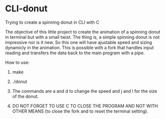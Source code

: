 # CLI-donut
Trying to create a spinning donut in CLI with C

The objective of this little project to create the animation of a spinning donut in terminal but with a small twist.
The thing is, a simple spinning donut is not impressive nor is it new. So this one will have ajustable speed and sizing
dynamicly in the animation. This is possible with a fork that handles input reading and transfers the data back to the main program
with a pipe.



How to use:

1. make

2. ./donut

3. The commands are a and d to change the speed and j and l for the size of the donut.

4. DO NOT FORGET TO USE C TO CLOSE THE PROGRAM AND NOT WITH OTHER MEANS (to close the fork and to reset the terminal setting).
